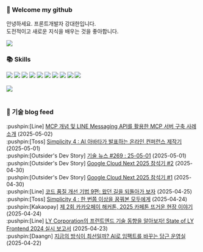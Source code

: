### 👋 Welcome my github

안녕하세요. 프론트개발자 강대한입니다.
<br>
도전적이고 새로운 지식을 배우는 것을 좋아합니다.

<!--
![header](https://capsule-render.vercel.app/api?type=Waving&color=auto&height=300&section=header&text=Welcome&fontAlignY=40&desc=KangDaeHan%20github%20&descSize=20&descAlignY=55&animation=fadeIn&fontSize=90)

**KangDaeHan/KangDaeHan** is a ✨ _special_ ✨ repository because its `README.md` (this file) appears on your GitHub profile.

Here are some ideas to get you started:

- 🔭 I’m currently working on ...
- 🌱 I’m currently learning ...
- 👯 I’m looking to collaborate on ...
- 🤔 I’m looking for help with ...
- 💬 Ask me about ...
- 📫 How to reach me: ...
- 😄 Pronouns: ...
- ⚡ Fun fact: ...
-->

<a href="https://twinfamily.github.io" target="_blank"><img src="https://img.shields.io/badge/Blog-121D33?style=flat-square&logo=blogger&logoColor=ffffff"/></a>

### :books: Skills
<a href="#" target="_blank"><img src="https://img.shields.io/badge/React-61DAFB?style=flat-square&logo=react&logoColor=ffffff"/></a>
<a href="#" target="_blank"><img src="https://img.shields.io/badge/Html5-E34F26?style=flat-square&logo=html5&logoColor=ffffff"/></a>
<a href="#" target="_blank"><img src="https://img.shields.io/badge/Javascript-F7DF1E?style=flat-square&logo=javascript&logoColor=ffffff"/></a>
<a href="#" target="_blank"><img src="https://img.shields.io/badge/Cssmodules-000000?style=flat-square&logo=cssmodules&logoColor=ffffff"/></a>
<a href="#" target="_blank"><img src="https://img.shields.io/badge/Node.js-339933?style=flat-square&logo=nodedotjs&logoColor=ffffff"/></a>
<a href="#" target="_blank"><img src="https://img.shields.io/badge/Typescript-3178C6?style=flat-square&logo=typescript&logoColor=ffffff"/></a>
<a href="#" target="_blank"><img src="https://img.shields.io/badge/Git-F05032?style=flat-square&logo=git&logoColor=ffffff"/></a>
<a href="#" target="_blank"><img src="https://img.shields.io/badge/Gitlab-FC6D26?style=flat-square&logo=gitlab&logoColor=ffffff"/></a>
<a href="#" target="_blank"><img src="https://img.shields.io/badge/Webpack-8DD6F9?style=flat-square&logo=webpack&logoColor=ffffff"/></a>
<a href="#" target="_blank"><img src="https://img.shields.io/badge/Vite-646CFF?style=flat-square&logo=vite&logoColor=ffffff"/></a>
<br><br>
<img src="https://github-readme-stats.vercel.app/api/top-langs/?username=KangDaeHan&layout=compact">
<br><br>
### :round_pushpin: 기술 blog feed
<!-- BLOG-POST-LIST:START --><div>:pushpin:[Line] <a target="_blank" href="https://techblog.lycorp.co.jp/ko/introduction-to-mcp-and-building-mcp-server-using-line-messaging-api">MCP 개념 및 LINE Messaging API를 활용한 MCP 서버 구축 사례 소개</a> (2025-05-02)</div><div>:pushpin:[Toss] <a target="_blank" href="https://toss.tech/article/simplicity_behind">Simplicity 4 : AI 아바타가 발표하는 온라인 컨퍼런스 제작기</a> (2025-05-01)</div><div>:pushpin:[Outsider's Dev Story] <a target="_blank" href="https://blog.outsider.ne.kr/1762">기술 뉴스 #269 : 25-05-01</a> (2025-05-01)</div><div>:pushpin:[Outsider's Dev Story] <a target="_blank" href="https://blog.outsider.ne.kr/1761">Google Cloud Next 2025 참석기 #2</a> (2025-04-30)</div><div>:pushpin:[Outsider's Dev Story] <a target="_blank" href="https://blog.outsider.ne.kr/1760">Google Cloud Next 2025 참석기 #1</a> (2025-04-30)</div><div>:pushpin:[Line] <a target="_blank" href="https://techblog.lycorp.co.jp/ko/techniques-for-improving-code-quality-9">코드 품질 개선 기법 9편: 왔던 길을 되돌아가 보자</a> (2025-04-25)</div><div>:pushpin:[Toss] <a target="_blank" href="https://toss.tech/article/35921">Simplicity 4 : 한 번쯤 이상을 꿈꿔본 모두에게</a> (2025-04-24)</div><div>:pushpin:[Kakaopay] <a target="_blank" href="https://tech.kakaopay.com/post/kakaopay-dr-04/">제 2회 카카오페이 해커톤, 2025 카페톤 뜨거운 현장 이야기</a> (2025-04-24)</div><div>:pushpin:[Line] <a target="_blank" href="https://techblog.lycorp.co.jp/ko/state-of-ly-frontend-2024-report">LY Corporation의 프런트엔드 기술 동향을 알아보자! State of LY Frontend 2024 실시 보고서</a> (2025-04-23)</div><div>:pushpin:[Daangn] <a target="_blank" href="https://medium.com/daangn/%EC%A7%80%EA%B8%88%EC%9D%98-%EB%B0%A9%EC%8B%9D%EC%9D%B4-%EC%B5%9C%EC%84%A0%EC%9D%BC%EA%B9%8C-ai%EB%A1%9C-%EC%9E%84%ED%8C%A9%ED%8A%B8%EB%A5%BC-%EB%B0%94%EA%BE%B8%EB%8A%94-%EB%8B%B9%EA%B7%BC-%EC%9A%B4%EC%98%81%EC%8B%A4-289e6c1ba987?source=rss----4505f82a2dbd---4">지금의 방식이 최선일까? AI로 임팩트를 바꾸는 당근 운영실</a> (2025-04-22)</div><!-- BLOG-POST-LIST:END -->

<!-- ![Anurag's GitHub stats](https://github-readme-stats.vercel.app/api?username=KangDaeHan&show_icons=true&theme=radical) -->
